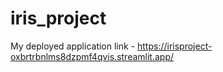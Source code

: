 # iris_project
My deployed application link - https://irisproject-oxbrtrbnlms8dzpmf4qvis.streamlit.app/

